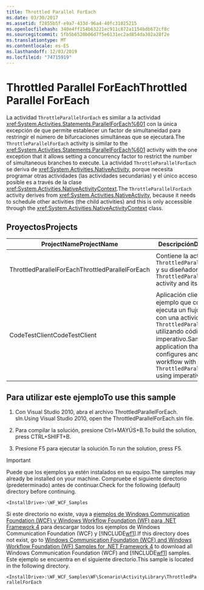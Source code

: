 ```yaml
---
title: Throttled Parallel ForEach
ms.date: 03/30/2017
ms.assetid: f2855b5f-e9a7-433d-96a4-40fc31025215
ms.openlocfilehash: 340e4ff154b63221ec911c872a1154bdb672cf8c
ms.sourcegitcommit: 5fb5b6520b06d7f5e6131ec2ad854da302a28f2e
ms.translationtype: MT
ms.contentlocale: es-ES
ms.lasthandoff: 12/03/2019
ms.locfileid: "74715919"
---
```

# <a name="throttled-parallel-foreach"></a><span data-ttu-id="85702-102">Throttled Parallel ForEach</span><span class="sxs-lookup"><span data-stu-id="85702-102">Throttled Parallel ForEach</span></span>

<span data-ttu-id="85702-103">La actividad `ThrottleParallelForEach` es similar a la actividad <xref:System.Activities.Statements.ParallelForEach%601> con la única excepción de que permite establecer un factor de simultaneidad para restringir el número de bifurcaciones simultáneas que se ejecutará.</span><span class="sxs-lookup"><span data-stu-id="85702-103">The `ThrottleParallelForEach` activity is similar to the <xref:System.Activities.Statements.ParallelForEach%601> activity with the one exception that it allows setting a concurrency factor to restrict the number of simultaneous branches to execute.</span></span> <span data-ttu-id="85702-104">La actividad `ThrottleParallelForEach` se deriva de <xref:System.Activities.NativeActivity>, porque necesita programar otras actividades (las actividades secundarias) y el único acceso posible es a través de la clase <xref:System.Activities.NativeActivityContext>.</span><span class="sxs-lookup"><span data-stu-id="85702-104">The `ThrottleParallelForEach` activity derives from <xref:System.Activities.NativeActivity>, because it needs to schedule other activities (the child activities) and this is only accessible through the <xref:System.Activities.NativeActivityContext> class.</span></span>

## <a name="projects"></a><span data-ttu-id="85702-105">Proyectos</span><span class="sxs-lookup"><span data-stu-id="85702-105">Projects</span></span>

|<span data-ttu-id="85702-106">**ProjectName**</span><span class="sxs-lookup"><span data-stu-id="85702-106">**ProjectName**</span></span>|<span data-ttu-id="85702-107">**Descripción**</span><span class="sxs-lookup"><span data-stu-id="85702-107">**Description**</span></span>|<span data-ttu-id="85702-108">**Archivos principales**</span><span class="sxs-lookup"><span data-stu-id="85702-108">**Main Files**</span></span>|
|-|-|-|
|<span data-ttu-id="85702-109">ThrottledParallelForEach</span><span class="sxs-lookup"><span data-stu-id="85702-109">ThrottledParallelForEach</span></span>|<span data-ttu-id="85702-110">Contiene la actividad `ThrottledParallelForEach` y su diseñador.</span><span class="sxs-lookup"><span data-stu-id="85702-110">Contains `ThrottledParallelForEach` activity and its designer.</span></span>|<span data-ttu-id="85702-111">ThrottledParallelForEach.cs</span><span class="sxs-lookup"><span data-stu-id="85702-111">ThrottledParallelForEach.cs</span></span><br /><br /> <span data-ttu-id="85702-112">La definición de actividad de `ThrottledParallelForEach`.</span><span class="sxs-lookup"><span data-stu-id="85702-112">The `ThrottledParallelForEach` activity definition.</span></span>|
|<span data-ttu-id="85702-113">CodeTestClient</span><span class="sxs-lookup"><span data-stu-id="85702-113">CodeTestClient</span></span>|<span data-ttu-id="85702-114">Aplicación cliente de ejemplo que configura y ejecuta un flujo de trabajo con una actividad `ThrottledParallelForEach` utilizando código imperativo.</span><span class="sxs-lookup"><span data-stu-id="85702-114">Sample client application that configures and runs a workflow with a `ThrottledParallelForEach` using imperative code.</span></span>|<span data-ttu-id="85702-115">Program.cs</span><span class="sxs-lookup"><span data-stu-id="85702-115">Program.cs</span></span><br /><br /> <span data-ttu-id="85702-116">Define y ejecuta una instancia del flujo de trabajo de muestra.</span><span class="sxs-lookup"><span data-stu-id="85702-116">Defines and runs an instance of the sample workflow.</span></span>|

## <a name="to-use-this-sample"></a><span data-ttu-id="85702-117">Para utilizar este ejemplo</span><span class="sxs-lookup"><span data-stu-id="85702-117">To use this sample</span></span>

1. <span data-ttu-id="85702-118">Con Visual Studio 2010, abra el archivo ThrottledParallelForEach. sln.</span><span class="sxs-lookup"><span data-stu-id="85702-118">Using Visual Studio 2010, open the ThrottledParallelForEach.sln file.</span></span>

2. <span data-ttu-id="85702-119">Para compilar la solución, presione Ctrl+MAYÚS+B.</span><span class="sxs-lookup"><span data-stu-id="85702-119">To build the solution, press CTRL+SHIFT+B.</span></span>

3. <span data-ttu-id="85702-120">Presione F5 para ejecutar la solución.</span><span class="sxs-lookup"><span data-stu-id="85702-120">To run the solution, press F5.</span></span>

> [!IMPORTANT]
> <span data-ttu-id="85702-121">Puede que los ejemplos ya estén instalados en su equipo.</span><span class="sxs-lookup"><span data-stu-id="85702-121">The samples may already be installed on your machine.</span></span> <span data-ttu-id="85702-122">Compruebe el siguiente directorio (predeterminado) antes de continuar.</span><span class="sxs-lookup"><span data-stu-id="85702-122">Check for the following (default) directory before continuing.</span></span>
>
> `<InstallDrive>:\WF_WCF_Samples`
>
> <span data-ttu-id="85702-123">Si este directorio no existe, vaya a [ejemplos de Windows Communication Foundation (WCF) y Windows Workflow Foundation (WF) para .NET Framework 4](https://www.microsoft.com/download/details.aspx?id=21459) para descargar todos los ejemplos de Windows Communication Foundation (WCF) y [!INCLUDE[wf1](../../../../includes/wf1-md.md)].</span><span class="sxs-lookup"><span data-stu-id="85702-123">If this directory does not exist, go to [Windows Communication Foundation (WCF) and Windows Workflow Foundation (WF) Samples for .NET Framework 4](https://www.microsoft.com/download/details.aspx?id=21459) to download all Windows Communication Foundation (WCF) and [!INCLUDE[wf1](../../../../includes/wf1-md.md)] samples.</span></span> <span data-ttu-id="85702-124">Este ejemplo se encuentra en el siguiente directorio.</span><span class="sxs-lookup"><span data-stu-id="85702-124">This sample is located in the following directory.</span></span>
>
> `<InstallDrive>:\WF_WCF_Samples\WF\Scenario\ActivityLibrary\ThrottledParallelForEach`
